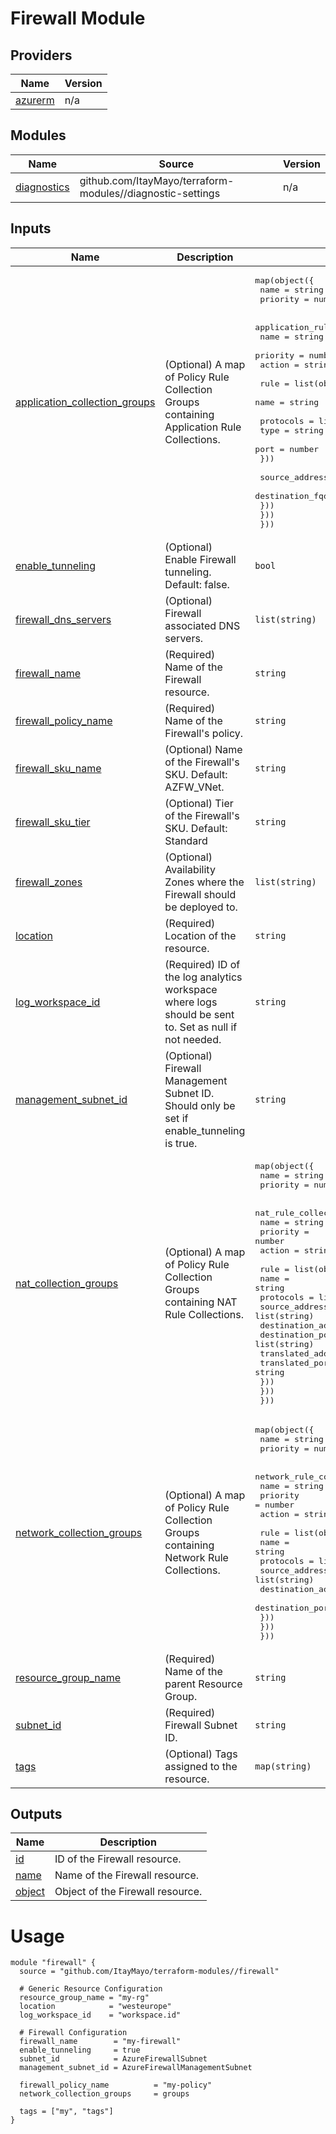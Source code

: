 <!-- BEGIN_TF_DOCS -->
# Firewall Module

## Providers

| Name | Version |
|------|---------|
| <a name="provider_azurerm"></a> [azurerm](#provider\_azurerm) | n/a |

## Modules

| Name | Source | Version |
|------|--------|---------|
| <a name="module_diagnostics"></a> [diagnostics](#module\_diagnostics) | github.com/ItayMayo/terraform-modules//diagnostic-settings | n/a |

## Inputs

| Name | Description | Type | Default | Required |
|------|-------------|------|---------|:--------:|
| <a name="input_application_collection_groups"></a> [application\_collection\_groups](#input\_application\_collection\_groups) | (Optional) A map of Policy Rule Collection Groups containing Application Rule Collections. | <pre>map(object({<br>    name     = string<br>    priority = number<br><br>    application_rule_collections = list(object({<br>      name     = string<br>      priority = number<br>      action   = string<br><br>      rule = list(object({<br>        name = string<br><br>        protocols = list(object({<br>          type = string<br>          port = number<br>        }))<br><br>        source_addresses  = list(string)<br>        destination_fqdns = list(string)<br>      }))<br>    }))<br>  }))</pre> | `null` | no |
| <a name="input_enable_tunneling"></a> [enable\_tunneling](#input\_enable\_tunneling) | (Optional) Enable Firewall tunneling. Default: false. | `bool` | `false` | no |
| <a name="input_firewall_dns_servers"></a> [firewall\_dns\_servers](#input\_firewall\_dns\_servers) | (Optional) Firewall associated DNS servers. | `list(string)` | `null` | no |
| <a name="input_firewall_name"></a> [firewall\_name](#input\_firewall\_name) | (Required) Name of the Firewall resource. | `string` | n/a | yes |
| <a name="input_firewall_policy_name"></a> [firewall\_policy\_name](#input\_firewall\_policy\_name) | (Required) Name of the Firewall's policy. | `string` | n/a | yes |
| <a name="input_firewall_sku_name"></a> [firewall\_sku\_name](#input\_firewall\_sku\_name) | (Optional) Name of the Firewall's SKU. Default: AZFW\_VNet. | `string` | `"AZFW_VNet"` | no |
| <a name="input_firewall_sku_tier"></a> [firewall\_sku\_tier](#input\_firewall\_sku\_tier) | (Optional) Tier of the Firewall's SKU. Default: Standard | `string` | `"Standard"` | no |
| <a name="input_firewall_zones"></a> [firewall\_zones](#input\_firewall\_zones) | (Optional) Availability Zones where the Firewall should be deployed to. | `list(string)` | `null` | no |
| <a name="input_location"></a> [location](#input\_location) | (Required) Location of the resource. | `string` | n/a | yes |
| <a name="input_log_workspace_id"></a> [log\_workspace\_id](#input\_log\_workspace\_id) | (Required) ID of the log analytics workspace where logs should be sent to. Set as null if not needed. | `string` | n/a | yes |
| <a name="input_management_subnet_id"></a> [management\_subnet\_id](#input\_management\_subnet\_id) | (Optional) Firewall Management Subnet ID. Should only be set if enable\_tunneling is true. | `string` | `null` | no |
| <a name="input_nat_collection_groups"></a> [nat\_collection\_groups](#input\_nat\_collection\_groups) | (Optional) A map of Policy Rule Collection Groups containing NAT Rule Collections. | <pre>map(object({<br>    name     = string<br>    priority = number<br><br>    nat_rule_collections = list(object({<br>      name     = string<br>      priority = number<br>      action   = string<br><br>      rule = list(object({<br>        name                = string<br>        protocols           = list(string)<br>        source_addresses    = list(string)<br>        destination_address = string<br>        destination_ports   = list(string)<br>        translated_address  = string<br>        translated_port     = string<br>      }))<br>    }))<br>  }))</pre> | `null` | no |
| <a name="input_network_collection_groups"></a> [network\_collection\_groups](#input\_network\_collection\_groups) | (Optional) A map of Policy Rule Collection Groups containing Network Rule Collections. | <pre>map(object({<br>    name     = string<br>    priority = number<br><br>    network_rule_collections = list(object({<br>      name     = string<br>      priority = number<br>      action   = string<br><br>      rule = list(object({<br>        name                  = string<br>        protocols             = list(string)<br>        source_addresses      = list(string)<br>        destination_addresses = list(string)<br>        destination_ports     = list(string)<br>      }))<br>    }))<br>  }))</pre> | `null` | no |
| <a name="input_resource_group_name"></a> [resource\_group\_name](#input\_resource\_group\_name) | (Required) Name of the parent Resource Group. | `string` | n/a | yes |
| <a name="input_subnet_id"></a> [subnet\_id](#input\_subnet\_id) | (Required) Firewall Subnet ID. | `string` | n/a | yes |
| <a name="input_tags"></a> [tags](#input\_tags) | (Optional) Tags assigned to the resource. | `map(string)` | `null` | no |

## Outputs

| Name | Description |
|------|-------------|
| <a name="output_id"></a> [id](#output\_id) | ID of the Firewall resource. |
| <a name="output_name"></a> [name](#output\_name) | Name of the Firewall resource. |
| <a name="output_object"></a> [object](#output\_object) | Object of the Firewall resource. |

# Usage

```
module "firewall" {
  source = "github.com/ItayMayo/terraform-modules//firewall"

  # Generic Resource Configuration
  resource_group_name = "my-rg"
  location            = "westeurope"
  log_workspace_id    = "workspace.id"

  # Firewall Configuration
  firewall_name        = "my-firewall"
  enable_tunneling     = true
  subnet_id            = AzureFirewallSubnet
  management_subnet_id = AzureFirewallManagementSubnet

  firewall_policy_name          = "my-policy"
  network_collection_groups     = groups

  tags = ["my", "tags"]
}

```
<!-- END_TF_DOCS -->